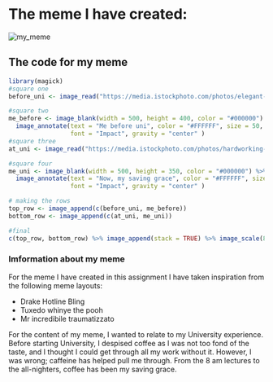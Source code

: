 # The meme I have created:

![my_meme](https://user-images.githubusercontent.com/101959745/159187091-6e547123-ea1d-4aea-8d0b-5218aeb78e5e.png)

## The code for my meme
```r
library(magick)
#square one
before_uni <- image_read("https://media.istockphoto.com/photos/elegant-man-in-beige-suit-hat-and-eyeglasses-refusing-coffee-from-picture-id1204237201?k=20&m=1204237201&s=612x612&w=0&h=feJOnYUtbptnyJrtYhvGzbG6__RjG4hZd7wzRGne5hA=")%>% image_scale(500)

#square two
me_before <- image_blank(width = 500, height = 400, color = "#000000") %>% 
  image_annotate(text = "Me before uni", color = "#FFFFFF", size = 50,
                 font = "Impact", gravity = "center" )
#square three
at_uni <- image_read("https://media.istockphoto.com/photos/hardworking-business-man-drinks-too-much-coffee-picture-id513582516?k=20&m=513582516&s=612x612&w=0&h=5A28SC635yPgeUm609m7LCQJUiW1GGAGfxDC7Bc22IQ=") %>% image_scale(500)

#square four
me_uni <- image_blank(width = 500, height = 350, color = "#000000") %>%
  image_annotate(text = "Now, my saving grace", color = "#FFFFFF", size = 50,
                 font = "Impact", gravity = "center" )

# making the rows
top_row <- image_append(c(before_uni, me_before))
bottom_row <- image_append(c(at_uni, me_uni))

#final
c(top_row, bottom_row) %>% image_append(stack = TRUE) %>% image_scale(800)

```
### Imformation about my meme
For the meme I have created in this assignment I have taken inspiration from the following meme layouts:
* Drake Hotline Bling
* Tuxedo whinye the pooh
* Mr incredibile traumatizzato

For the content of my meme, I wanted to relate to my University experience. Before starting University, I despised coffee as I was not too fond of the taste, and I thought I could get through all my work without it. However, I was wrong; caffeine has helped pull me through. From the 8 am lectures to the all-nighters, coffee has been my saving grace. 
